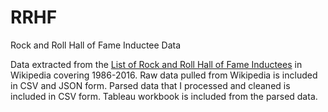# RRHF
Rock and Roll Hall of Fame Inductee Data

Data extracted from the <a href="https://en.wikipedia.org/wiki/List_of_Rock_and_Roll_Hall_of_Fame_inductees">List of Rock and Roll Hall of Fame Inductees</a> in Wikipedia covering 1986-2016.
Raw data pulled from Wikipedia is included in CSV and JSON form.
Parsed data that I processed and cleaned is included in CSV form. 
Tableau workbook is included from the parsed data. 
